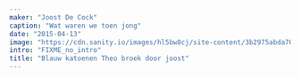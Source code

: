 ```yaml
---
maker: "Joost De Cock"
caption: "Wat waren we toen jong"
date: "2015-04-13"
image: "https://cdn.sanity.io/images/hl5bw8cj/site-content/3b2975abda700d4c4388ac975e67a1c1ca7f7b81-960x1280.jpg"
intro: "FIXME_no_intro"
title: "Blauw katoenen Theo broek door joost"
---
```




